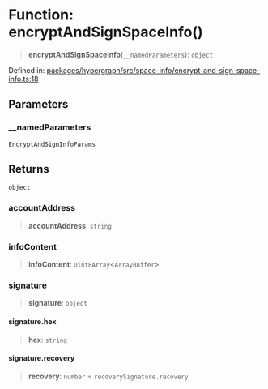 # Function: encryptAndSignSpaceInfo()

> **encryptAndSignSpaceInfo**(`__namedParameters`): `object`

Defined in: [packages/hypergraph/src/space-info/encrypt-and-sign-space-info.ts:18](https://github.com/hashirpm/hypergraph/blob/ab4ea1cdb9430798142e0d735aac9d31c2cf0ae0/packages/hypergraph/src/space-info/encrypt-and-sign-space-info.ts#L18)

## Parameters

### \_\_namedParameters

`EncryptAndSignInfoParams`

## Returns

`object`

### accountAddress

> **accountAddress**: `string`

### infoContent

> **infoContent**: `Uint8Array`\<`ArrayBuffer`\>

### signature

> **signature**: `object`

#### signature.hex

> **hex**: `string`

#### signature.recovery

> **recovery**: `number` = `recoverySignature.recovery`
